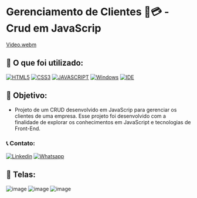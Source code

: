 # Gerenciamento de Clientes 🏪💳 - Crud em JavaScrip 

[Video.webm](https://user-images.githubusercontent.com/96501443/189258527-b39419a8-71bc-4f06-b4b0-6fb4f5260925.webm)

## 🧰 O que foi utilizado:
[![HTML5](https://img.shields.io/badge/HTML5-E34F26?style=for-the-badge&logo=html5&logoColor=white)](https://developer.mozilla.org/pt-BR/docs/Web/HTML)
[![CSS3](https://img.shields.io/badge/CSS3-1572B6?style=for-the-badge&logo=css3&logoColor=white)](https://developer.mozilla.org/pt-BR/docs/Web/CSS)
[![JAVASCRIPT](https://img.shields.io/badge/JavaScript-F7DF1E?style=for-the-badge&logo=javascript&logoColor=black)](https://developer.mozilla.org/pt-BR/docs/Web/JavaScript)
[![Windows](https://img.shields.io/badge/Windows-0078D6?style=for-the-badge&logo=windows&logoColor=white)](https://www.microsoft.com/pt-br/windows/get-windows-10)
[![IDE](https://img.shields.io/badge/Visual_studio_code-0078D4?style=for-the-badge&logo=visual%20studio%20code&logoColor=white)](https://code.visualstudio.com/)

## 🎯 Objetivo:

- Projeto de um CRUD desenvolvido em JavaScrip para gerenciar os clientes de uma empresa. Esse projeto foi desenvolvido com a finalidade de explorar os conhecimentos em JavaScript e tecnologias de Front-End. 

### 📞 Contato:

[![Linkedin](https://img.shields.io/badge/LinkedIn-0077B5?style=for-the-badge&logo=linkedin&logoColor=white)](https://www.linkedin.com/in/danielalmeidadetoledo/)
[![Whatsapp](https://img.shields.io/badge/WhatsApp-25D366?style=for-the-badge&logo=whatsapp&logoColor=white)](https://api.whatsapp.com/send?phone=5515998485252)

## 📸 Telas: 

![image](https://user-images.githubusercontent.com/96501443/189258775-4a5fe35b-a842-401b-b3dd-c84c53d74230.png)
![image](https://user-images.githubusercontent.com/96501443/189258720-6412ed90-e4a4-49be-a474-05c51bfb0d1a.png)
![image](https://user-images.githubusercontent.com/96501443/189258680-b14d01e3-da86-4662-8f1d-669577f818a6.png)
